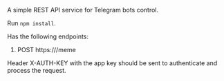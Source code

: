 A simple REST API service for Telegram bots control.

Run `npm install`.

Has the following endpoints:

1. POST https://<host>/meme

Header X-AUTH-KEY with the app key should be sent to authenticate and process the request.